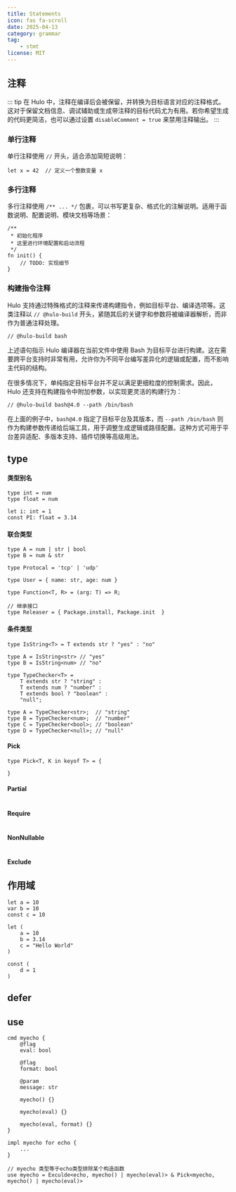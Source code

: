 ```yaml
---
title: Statements
icon: fas fa-scroll
date: 2025-04-13
category: grammar
tag: 
    - stmt
license: MIT
---
```


## 注释

::: tip 
在 Hulo 中，注释在编译后会被保留，并转换为目标语言对应的注释格式。这对于保留文档信息、调试辅助或生成带注释的目标代码尤为有用。若你希望生成的代码更简洁，也可以通过设置 `disableComment = true` 来禁用注释输出。
:::

### 单行注释

单行注释使用 `//` 开头，适合添加简短说明：
```hulo
let x = 42  // 定义一个整数变量 x
```

### 多行注释

多行注释使用 `/** ... */` 包裹，可以书写更复杂、格式化的注解说明。适用于函数说明、配置说明、模块文档等场景：

```hulo
/**
 * 初始化程序
 * 这里进行环境配置和启动流程
 */
fn init() {
    // TODO: 实现细节
}
```

### 构建指令注释

Hulo 支持通过特殊格式的注释来传递构建指令，例如目标平台、编译选项等。这类注释以 `// @hulo-build` 开头，紧随其后的关键字和参数将被编译器解析，而非作为普通注释处理。
```hulo
// @hulo-build bash
```

上述语句指示 Hulo 编译器在当前文件中使用 Bash 为目标平台进行构建。这在需要跨平台支持时非常有用，允许你为不同平台编写差异化的逻辑或配置，而不影响主代码的结构。

在很多情况下，单纯指定目标平台并不足以满足更细粒度的控制需求。因此，Hulo 还支持在构建指令中附加参数，以实现更灵活的构建行为：
```hulo
// @hulo-build bash@4.0 --path /bin/bash
```

在上面的例子中，`bash@4.0` 指定了目标平台及其版本，而 `--path /bin/bash` 则作为构建参数传递给后端工具，用于调整生成逻辑或路径配置。这种方式可用于平台差异适配、多版本支持、插件切换等高级用法。

## type

#### 类型别名
```hulo
type int = num
type float = num

let i: int = 1
const PI: float = 3.14
```

#### 联合类型
```hulo
type A = num | str | bool
type B = num & str

type Protocal = 'tcp' | 'udp'

type User = { name: str, age: num }

type Function<T, R> = (arg: T) => R;

// 继承接口
type Releaser = { Package.install, Package.init  }
```

#### 条件类型
```hulo
type IsString<T> = T extends str ? "yes" : "no"

type A = IsString<str> // "yes"
type B = IsString<num> // "no"

type TypeChecker<T> = 
    T extends str ? "string" :
    T extends num ? "number" :
    T extends bool ? "boolean" :
    "null";

type A = TypeChecker<str>;  // "string"
type B = TypeChecker<num>;  // "number"
type C = TypeChecker<bool>; // "boolean"
type D = TypeChecker<null>; // "null"
```

#### Pick
```hulo
type Pick<T, K in keyof T> = {
    
}
```

#### Partial
```hulo

```

#### Require
```hulo

```

#### NonNullable
```hulo

```

#### Exclude

## 作用域

```hulo
let a = 10
var b = 10
const c = 10
```

```
let (
    a = 10
    b = 3.14
    c = "Hello World"
)

const (
    d = 1
)
```

## defer

## use
```hulo
cmd myecho {
    @flag
    eval: bool

    @flag
    format: bool

    @param
    message: str

    myecho() {}

    myecho(eval) {}

    myecho(eval, format) {}
}

impl myecho for echo {
    ...
}

// myecho 类型等于echo类型排除某个构造函数
use myecho = Exculde<echo, myecho() | myecho(eval)> & Pick<myecho, myecho() | myecho(eval)>
```
